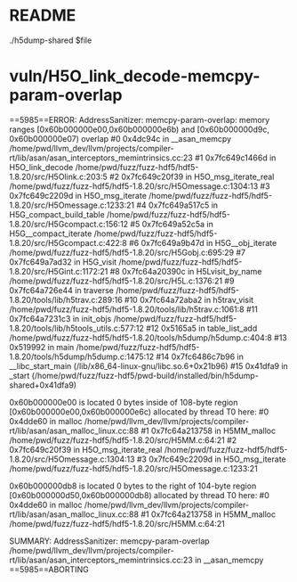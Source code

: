 # README

./h5dump-shared $file

vuln/H5O_link_decode-memcpy-param-overlap
=================================================================
==5985==ERROR: AddressSanitizer: memcpy-param-overlap: memory ranges [0x60b000000e00,0x60b000000e6b) and [0x60b000000d9c, 0x60b000000e07) overlap
    #0 0x4dc94c in __asan_memcpy /home/pwd/llvm_dev/llvm/projects/compiler-rt/lib/asan/asan_interceptors_memintrinsics.cc:23
    #1 0x7fc649c1466d in H5O_link_decode /home/pwd/fuzz/fuzz-hdf5/hdf5-1.8.20/src/H5Olink.c:203:5
    #2 0x7fc649c20f39 in H5O_msg_iterate_real /home/pwd/fuzz/fuzz-hdf5/hdf5-1.8.20/src/H5Omessage.c:1304:13
    #3 0x7fc649c2209d in H5O_msg_iterate /home/pwd/fuzz/fuzz-hdf5/hdf5-1.8.20/src/H5Omessage.c:1233:21
    #4 0x7fc649a517c5 in H5G_compact_build_table /home/pwd/fuzz/fuzz-hdf5/hdf5-1.8.20/src/H5Gcompact.c:156:12
    #5 0x7fc649a52c5a in H5G__compact_iterate /home/pwd/fuzz/fuzz-hdf5/hdf5-1.8.20/src/H5Gcompact.c:422:8
    #6 0x7fc649a9b47d in H5G__obj_iterate /home/pwd/fuzz/fuzz-hdf5/hdf5-1.8.20/src/H5Gobj.c:695:29
    #7 0x7fc649a7ad32 in H5G_visit /home/pwd/fuzz/fuzz-hdf5/hdf5-1.8.20/src/H5Gint.c:1172:21
    #8 0x7fc64a20390c in H5Lvisit_by_name /home/pwd/fuzz/fuzz-hdf5/hdf5-1.8.20/src/H5L.c:1376:21
    #9 0x7fc64a726e44 in traverse /home/pwd/fuzz/fuzz-hdf5/hdf5-1.8.20/tools/lib/h5trav.c:289:16
    #10 0x7fc64a72aba2 in h5trav_visit /home/pwd/fuzz/fuzz-hdf5/hdf5-1.8.20/tools/lib/h5trav.c:1061:8
    #11 0x7fc64a7231c3 in init_objs /home/pwd/fuzz/fuzz-hdf5/hdf5-1.8.20/tools/lib/h5tools_utils.c:577:12
    #12 0x5165a5 in table_list_add /home/pwd/fuzz/fuzz-hdf5/hdf5-1.8.20/tools/h5dump/h5dump.c:404:8
    #13 0x519992 in main /home/pwd/fuzz/fuzz-hdf5/hdf5-1.8.20/tools/h5dump/h5dump.c:1475:12
    #14 0x7fc6486c7b96 in __libc_start_main (/lib/x86_64-linux-gnu/libc.so.6+0x21b96)
    #15 0x41dfa9 in _start (/home/pwd/fuzz/fuzz-hdf5/pwd-build/installed/bin/h5dump-shared+0x41dfa9)

0x60b000000e00 is located 0 bytes inside of 108-byte region [0x60b000000e00,0x60b000000e6c)
allocated by thread T0 here:
    #0 0x4dde60 in malloc /home/pwd/llvm_dev/llvm/projects/compiler-rt/lib/asan/asan_malloc_linux.cc:88
    #1 0x7fc64a213758 in H5MM_malloc /home/pwd/fuzz/fuzz-hdf5/hdf5-1.8.20/src/H5MM.c:64:21
    #2 0x7fc649c20f39 in H5O_msg_iterate_real /home/pwd/fuzz/fuzz-hdf5/hdf5-1.8.20/src/H5Omessage.c:1304:13
    #3 0x7fc649c2209d in H5O_msg_iterate /home/pwd/fuzz/fuzz-hdf5/hdf5-1.8.20/src/H5Omessage.c:1233:21

0x60b000000db8 is located 0 bytes to the right of 104-byte region [0x60b000000d50,0x60b000000db8)
allocated by thread T0 here:
    #0 0x4dde60 in malloc /home/pwd/llvm_dev/llvm/projects/compiler-rt/lib/asan/asan_malloc_linux.cc:88
    #1 0x7fc64a213758 in H5MM_malloc /home/pwd/fuzz/fuzz-hdf5/hdf5-1.8.20/src/H5MM.c:64:21

SUMMARY: AddressSanitizer: memcpy-param-overlap /home/pwd/llvm_dev/llvm/projects/compiler-rt/lib/asan/asan_interceptors_memintrinsics.cc:23 in __asan_memcpy
==5985==ABORTING
